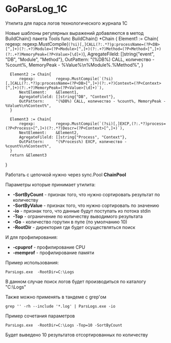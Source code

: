 # GoParsLog_1C
Утилита для парса логов технологического журнала 1С

Новые шаблоны регулярных выражений добавляются в метод BuildChain() пакета Tools
  func BuildChain() *Chain {
      Element1 := Chain{
          regexp:         regexp.MustCompile(`(?si)[,]CALL(?:.*?)p:processName=(?P<DB>[^,]+)(?:.+?)Module=(?P<Module>[^,]+)(?:.+?)Method=(?P<Method>[^,]+)(?:.+?)MemoryPeak=(?P<Value>[\d]+)`),
          AgregateFileld: []string{"event", "DB", "Module", "Method"},
          OutPattern:     "(%DB%) CALL, количество - %count%, MemoryPeak - %Value%\n%Module%.%Method%",
      }

      Element2 := Chain{
          regexp:         regexp.MustCompile(`(?si)[,]CALL(?:.*?)p:processName=(?P<DB>[^,]+)(?:.+?)Context=(?P<Context>[^,]+)(?:.+?)MemoryPeak=(?P<Value>[\d]+)`),
          NextElement:    &Element1,
          AgregateFileld: []string{"DB", "Context"},
          OutPattern:     "(%DB%) CALL, количество - %count%, MemoryPeak - %Value%\n%Context%",
      }

      Element3 := Chain{
          regexp:         regexp.MustCompile(`(?si)[,]EXCP,(?:.*?)process=(?P<Process>[^,]+)(?:.*?)Descr=(?P<Context>[^,]+)`),
          NextElement:    &Element2,
          AgregateFileld: []string{"Process", "Context"},
          OutPattern:     "(%Process%) EXCP, количество - %count%\n%Context%",
      }
      return &Element3
  }
   


Работать с цепочкой нужно через sync.Pool **ChainPool**

Параметры которые принимает утилита:

* **-SortByCount** - признак того, что нужно сортировать результат по количеству 
* **-SortByValue** - признак того, что нужно сортировать по значению
* **-io** - признак того, что данные будут поступать из потока stdin
* **-Top** - ограничение по количеству выводимого результата
* **-Go** - количество горутин в пуле (по умолчанию 10)
* **-RootDir** - директория где будет осуществляться поиск 

И для профилирования:

* **-cpuprof** - профилирование CPU
* **-memprof** - профилирование памяти
 

Пример использования:

	ParsLogs.exe  -RootDir=C:\Logs

В данном случае поиск логов будет производиться по каталогу "C:\Logs"

Также можно применять в тандеме с grep'ом

	grep '' -rh --include '*.log' | ParsLogs.exe -io

Пример сочетания параметров

	ParsLogs.exe  -RootDir=C:\Logs -Top=10 -SortByCount

Будет выведено 10 результатов отсортированных по количеству
